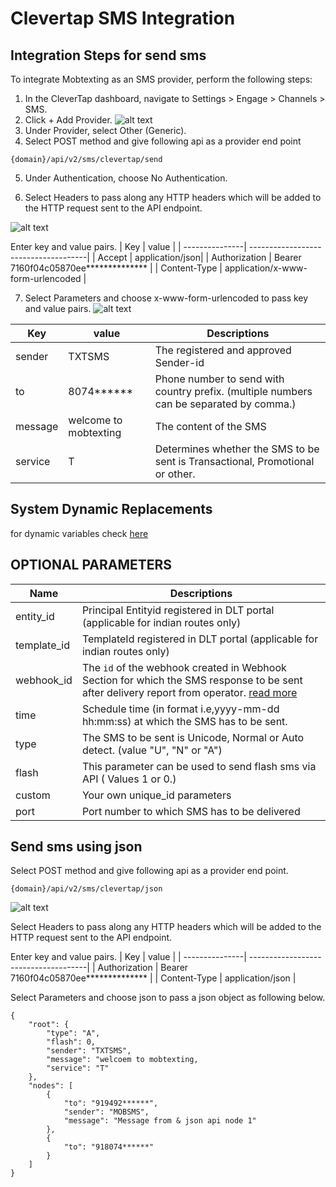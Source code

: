 # Clevertap SMS Integration

## Integration Steps for send sms
To integrate Mobtexting as an SMS provider, perform the following steps:
1. In the CleverTap dashboard, navigate to Settings > Engage > Channels > SMS.
2. Click + Add Provider.
![alt text](/images/docimages/plugins/clevertap/addprovider.png)
3. Under Provider, select Other (Generic).
4. Select POST method and give following api as a provider end point  
```
{domain}/api/v2/sms/clevertap/send
```
5. Under Authentication, choose No Authentication.

6. Select Headers to pass along any HTTP headers which will be added to the HTTP request sent to the API endpoint.

![alt text](/images/docimages/plugins/clevertap/headers.png)

Enter key and value pairs.
| Key | value              |
| ---------------| -------------------------------------|
| Accept         | application/json|
| Authorization  | Bearer 7160f04c05870ee************** |
| Content-Type   | application/x-www-form-urlencoded    |

7. Select Parameters and choose x-www-form-urlencoded to pass key and value pairs.
![alt text](/images/docimages/plugins/clevertap/parameters.png)

| Key | value                      |Descriptions|
------------|-----------------------|-------------|
| sender    | TXTSMS               |The registered and approved Sender-id | 
| to        | 8074******           |Phone number to send with country prefix. (multiple numbers can be separated by comma.)|
| message   | welcome to mobtexting|The content of the SMS|
| service   | T                    |Determines whether the SMS to be sent is Transactional, Promotional or other.|

## System Dynamic Replacements
for dynamic variables check [here](https://docs.clevertap.com/docs/generic-sms#system-dynamic-replacements)

## OPTIONAL PARAMETERS

| Name        | Descriptions |
| ----------- | ----------------------------------------------------------------------------------------------------------------------------------------------------------------------- |
| entity_id   | Principal Entityid registered in DLT portal (applicable for indian routes only)                                                                                         |
| template_id | TemplateId registered in DLT portal (applicable for indian routes only)                                                                                                 |
| webhook_id  | The `id` of the webhook created in Webhook Section for which the SMS response to be sent after delivery report from operator. [read more](/docs/{version}/sms-push-dlr) |
| time        | Schedule time (in format i.e,yyyy-mm-dd hh:mm:ss) at which the SMS has to be sent.                                                                                      |
| type        | The SMS to be sent is Unicode, Normal or Auto detect. (value "U", "N" or "A")                                                                                           |
| flash       | This parameter can be used to send flash sms via API ( Values 1 or 0.)                                                                                                  |
| custom      | Your own unique_id parameters|
| port | Port number to which SMS has to be delivered |

## Send sms using json 
Select POST method and give following api as a provider end point.  

```
{domain}/api/v2/sms/clevertap/json
```

![alt text](/images/docimages/plugins/clevertap/headers.png)

Select Headers to pass along any HTTP headers which will be added to the HTTP request sent to the API endpoint.

Enter key and value pairs.
| Key | value              |
| ---------------| -------------------------------------|
| Authorization  | Bearer 7160f04c05870ee************** |
| Content-Type   | application/json                     |

Select Parameters and choose json to pass a json object as following below.

```
{
    "root": {
        "type": "A",
        "flash": 0,
        "sender": "TXTSMS",
        "message": "welcoem to mobtexting,
        "service": "T"
    },
    "nodes": [
        {
            "to": "919492******",
            "sender": "MOBSMS",
            "message": "Message from & json api node 1"
        },
        {
            "to": "918074******"
        }
    ]
}

```



 